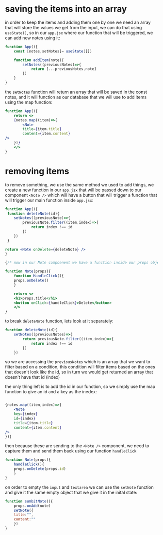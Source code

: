 # saving the items into an array

in order to keep the items and adding them one by one we need an array that will store the values we get from the input, we can do that using `useState()`, so in our `app.jsx` where our function that will be triggered, we can add new notes using it:

```jsx
function App(){
	const [notes,setNotes]= useState([])

	function addItem(note){
		setNotes((previousNotes)=>{
			return [...previousNotes,note]
		})
	}
}
```

the `setNotes` function will return an array that will be saved in the const notes, and it will function as our database that we will use to add items using the map function:

```jsx
function App(){
	return <>
	{notes.map((item)=>{
		<Note
		title={item.title}
		content={item.content}		
/>
	})}
	</>
}
```

# removing items

to remove something, we use the same method we used to add things, we create a new function in our `app.jsx` that will be passed down to our component `<Note />` which will have a button that will trigger a function that will trigger our main function inside `app.jsx`:

```jsx
function App(){
 function deleteNote(id){
	setNotes((previousNote)=>{
		previousNote.filter((item,index)=>{
			return index !== id
		})
	})
 }

return <Note onDelete={deleteNote} />
}

{/* now in our Note compoenent we have a function inside our props object that we can trigger using another function that is triggered using onClick event !*/}

function Note(props){
	function HandleClick(){
	props.onDelete()
	}

	return <>
	<h1>props.title</h1>
	<button onClick={handleClick}>Delete</button>
	</>
}
```

to break `deleteNote` function, lets look at it separately:

```jsx
function deleteNote(id){
	setNotes((previousNotes)=>{
		return previousNote.filter((item,index)=>{
			return index !== id
		})
	})
```

so we are accessing the `previousNotes` which is an array that we want to filter based on a condition, this condition will filter items based on the ones that doesn't look like the id, so in turn we would get returned an array that doesn't have that id (index)

the only thing left is to add the id in our function, so we simply use the map function to give an id and a key as the inedex:

```jsx

{notes.map((item,index)=>{
	<Note
	key={index}
	id={index}
	title={item.title}
	content={item.content}	
/>
})}
```

then because these are sending to the `<Note />` component, we need to capture them and send them back using our function `handleClick`

```jsx
function Note(props){
	handleClick(){
	props.onDelete(props.id)
	}
}
```

on order to empty the `input` and `textarea` we can use the `setNote` function and give it the same empty object that we give it in the inital state:

```jsx
function sumbitNote(){
	props.onAdd(note)
	setNote({
	title:"",
	content:""
	})
}
```
